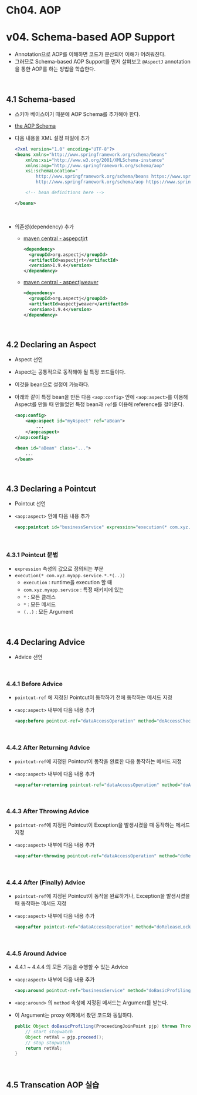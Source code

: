 # Ch04. AOP

# v04. Schema-based AOP Support

- Annotation으로 AOP를 이해하면 코드가 분산되어 이해가 어려워진다.
- 그러므로 Schema-based AOP Support를 먼저 살펴보고 `@AspectJ` annotation을 통한 AOP를 하는 방법을 학습한다.

<br>

## 4.1 Schema-based

- 스키마 베이스이기 때문에 AOP Schema를 추가해야 한다.
- [the AOP Schema](https://docs.spring.io/spring/docs/5.2.3.RELEASE/spring-framework-reference/core.html#xsd-schemas-aop)

- 다음 내용을 XML 설정 파일에 추가

  ```xml
  <?xml version="1.0" encoding="UTF-8"?>
  <beans xmlns="http://www.springframework.org/schema/beans"
      xmlns:xsi="http://www.w3.org/2001/XMLSchema-instance"
      xmlns:aop="http://www.springframework.org/schema/aop"
      xsi:schemaLocation="
          http://www.springframework.org/schema/beans https://www.springframework.org/schema/beans/spring-beans.xsd
          http://www.springframework.org/schema/aop https://www.springframework.org/schema/aop/spring-aop.xsd">
  
      <!-- bean definitions here -->
  
  </beans>
  ```

<br>

- 의존성(dependency) 추가

  - [maven central - aspepctjrt](https://search.maven.org/artifact/org.aspectj/aspectjrt/1.9.4/jar)

    ```xml
    <dependency>
      <groupId>org.aspectj</groupId>
      <artifactId>aspectjrt</artifactId>
      <version>1.9.4</version>
    </dependency>
    ```

  - [maven central - aspectjweaver](https://search.maven.org/artifact/org.aspectj/aspectjweaver/1.9.4/jar)

    ```xml
    <dependency>
      <groupId>org.aspectj</groupId>
      <artifactId>aspectjweaver</artifactId>
      <version>1.9.4</version>
    </dependency>
    ```

<br>

## 4.2 Declaring an Aspect

- Aspect 선언

- Aspect는 공통적으로 동작해야 될 특정 코드들이다.

- 이것을 bean으로 설정이 가능하다.

- 아래와 같이 특정 bean을 만든 다음 `<aop:config>` 안에 `<aop:aspect>`를 이용해 Aspect를 만들 때 만들었던 특정 bean과 `ref`를 이용해 reference를 걸어준다.

  ```xml
  <aop:config>
      <aop:aspect id="myAspect" ref="aBean">
          ...
      </aop:aspect>
  </aop:config>
  
  <bean id="aBean" class="...">
      ...
  </bean>
  ```

<br>

## 4.3 Declaring a Pointcut

- Pointcut 선언

- `<aop:aspect>` 안에 다음 내용 추가

  ```xml
  <aop:pointcut id="businessService" expression="execution(* com.xyz.myapp.service.*.*(..))"/>
  ```

<br>

### 4.3.1 Pointcut 문법

- `expression` 속성의 값으로 정의되는 부분
- `execution(* com.xyz.myapp.service.*.*(..))`
  - `execution` : runtime을 execution 할 때
  - `com.xyz.myapp.service` : 특정 패키지에 있는 
  - `*` : 모든 클래스
  - `*` : 모든 메서드
  - `(..)` : 모든 Argument

<br>

## 4.4 Declaring Advice

- Advice 선언

<br>

### 4.4.1 Before Advice

- `pointcut-ref` 에 지정된 Pointcut이 동작하기 전에 동작하는 메서드 지정

- `<aop:aspect>` 내부에 다음 내용 추가

  ```xml
  <aop:before pointcut-ref="dataAccessOperation" method="doAccessCheck"/>
  ```

<br>

### 4.4.2 After Returning Advice

- `pointcut-ref`에 지정된 Pointcut이 동작을 완료한 다음 동작하는 메서드 지정

- `<aop:aspect>` 내부에 다음 내용 추가

  ```xml
  <aop:after-returning pointcut-ref="dataAccessOperation" method="doAccessCheck"/>
  ```

<br>

### 4.4.3 After Throwing Advice

- `pointcut-ref`에 지정된 Pointcut이 Exception을 발생시켰을 때 동작하는 메서드 지정

- `<aop:aspect>` 내부에 다음 내용 추가

  ```xml
  <aop:after-throwing pointcut-ref="dataAccessOperation" method="doRecoveryActions"/>
  ```

<br>

### 4.4.4 After (Finally) Advice

- `pointcut-ref`에 지정된 Pointcut이 동작을 완료하거나, Exception을 발생시켰을 때 동작하는 메서드 지정

- `<aop:aspect>` 내부에 다음 내용 추가

  ```xml
  <aop:after pointcut-ref="dataAccessOperation" method="doReleaseLock"/>
  ```

<br>

### 4.4.5 Around Advice

- 4.4.1 ~ 4.4.4 의 모든 기능을 수행할 수 있는 Advice

- `<aop:aspect>` 내부에 다음 내용 추가

  ```xml
  <aop:around pointcut-ref="businessService" method="doBasicProfiling"/>
  ```

- `<aop:around>` 의 `method` 속성에 지정된 메서드는 Argument를 받는다.

- 이 Argument는 proxy 예제에서 봤던 코드와 동일하다.

  ```java
  public Object doBasicProfiling(ProceedingJoinPoint pjp) throws Throwable {
      // start stopwatch
      Object retVal = pjp.proceed();
      // stop stopwatch
      return retVal;
  }
  ```

<br>

## 4.5 Transcation AOP 실습



